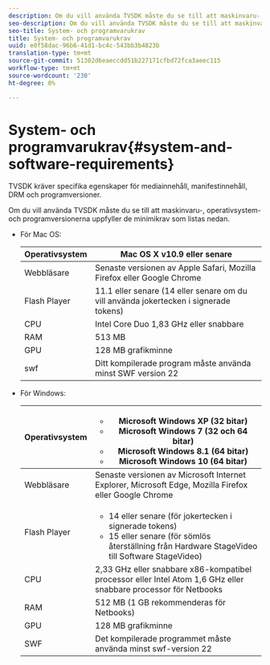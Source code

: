 ```yaml
---
description: Om du vill använda TVSDK måste du se till att maskinvaru-, operativsystem- och programversionerna uppfyller de minimikrav som listas nedan.
seo-description: Om du vill använda TVSDK måste du se till att maskinvaru-, operativsystem- och programversionerna uppfyller de minimikrav som listas nedan.
seo-title: System- och programvarukrav
title: System- och programvarukrav
uuid: e0f58dac-96b6-41d1-bc4c-543bb3b4823b
translation-type: tm+mt
source-git-commit: 51302d6eaeccdd51b227171cfbd72fca3aeec115
workflow-type: tm+mt
source-wordcount: '230'
ht-degree: 0%

---
```



# System- och programvarukrav{#system-and-software-requirements}

TVSDK kräver specifika egenskaper för mediainnehåll, manifestinnehåll, DRM och programversioner.

Om du vill använda TVSDK måste du se till att maskinvaru-, operativsystem- och programversionerna uppfyller de minimikrav som listas nedan.

<!--<a id="section_FD9C110E85BB483B869FBB94E5662710"></a>-->

* För Mac OS:

   | Operativsystem | Mac OS X v10.9 eller senare |
   |---|---|
   | Webbläsare | Senaste versionen av Apple Safari, Mozilla Firefox eller Google Chrome |
   | Flash Player | 11.1 eller senare (14 eller senare om du vill använda jokertecken i signerade tokens) |
   | CPU | Intel Core Duo 1,83 GHz eller snabbare |
   | RAM | 513 MB |
   | GPU | 128 MB grafikminne |
   | swf | Ditt kompilerade program måste använda minst SWF version 22 |

* För Windows:

   | Operativsystem | <ul><li>Microsoft Windows XP (32 bitar)</li><li>Microsoft Windows 7 (32 och 64 bitar)</li><li>Microsoft Windows 8.1 (64 bitar)</li><li>Microsoft Windows 10 (64 bitar)</li></ul> |
   |---|---|
   | Webbläsare | Senaste versionen av Microsoft Internet Explorer, Microsoft Edge, Mozilla Firefox eller Google Chrome |
   | Flash Player | <ul><li>14 eller senare (för jokertecken i signerade tokens)</li><li>15 eller senare (för sömlös återställning från Hardware StageVideo till Software StageVideo)</li></ul> |
   | CPU | 2,33 GHz eller snabbare x86-kompatibel processor eller Intel Atom 1,6 GHz eller snabbare processor för Netbooks |
   | RAM | 512 MB (1 GB rekommenderas för Netbooks) |
   | GPU | 128 MB grafikminne |
   | SWF | Det kompilerade programmet måste använda minst swf-version 22 |
